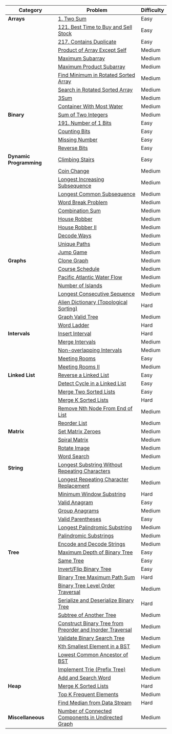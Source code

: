 | Category           | Problem | Difficulty |
|--------------------|---------|------------|
| **Arrays**          | [1. Two Sum](https://leetcode.com/problems/two-sum/) | Easy |
|                    | [121. Best Time to Buy and Sell Stock](https://leetcode.com/problems/best-time-to-buy-and-sell-stock/) | Easy |
|                    | [217. Contains Duplicate](https://leetcode.com/problems/contains-duplicate/) | Easy |
|                    | [Product of Array Except Self](https://leetcode.com/problems/product-of-array-except-self/) | Medium |
|                    | [Maximum Subarray](https://leetcode.com/problems/maximum-subarray/) | Medium |
|                    | [Maximum Product Subarray](https://leetcode.com/problems/maximum-product-subarray/) | Medium |
|                    | [Find Minimum in Rotated Sorted Array](https://leetcode.com/problems/find-minimum-in-rotated-sorted-array/) | Medium |
|                    | [Search in Rotated Sorted Array](https://leetcode.com/problems/search-in-rotated-sorted-array/) | Medium |
|                    | [3Sum](https://leetcode.com/problems/3sum/) | Medium |
|                    | [Container With Most Water](https://leetcode.com/problems/container-with-most-water/) | Medium |
| **Binary**          | [Sum of Two Integers](https://leetcode.com/problems/sum-of-two-integers/) | Medium |
|                    | [191. Number of 1 Bits](https://leetcode.com/problems/number-of-1-bits/) | Easy |
|                    | [Counting Bits](https://leetcode.com/problems/counting-bits/) | Easy |
|                    | [Missing Number](https://leetcode.com/problems/missing-number/) | Easy |
|                    | [Reverse Bits](https://leetcode.com/problems/reverse-bits/) | Easy |
| **Dynamic Programming** | [Climbing Stairs](https://leetcode.com/problems/climbing-stairs/) | Easy |
|                        | [Coin Change](https://leetcode.com/problems/coin-change/) | Medium |
|                        | [Longest Increasing Subsequence](https://leetcode.com/problems/longest-increasing-subsequence/) | Medium |
|                        | [Longest Common Subsequence](https://leetcode.com/problems/longest-common-subsequence/) | Medium |
|                        | [Word Break Problem](https://leetcode.com/problems/word-break/) | Medium |
|                        | [Combination Sum](https://leetcode.com/problems/combination-sum/) | Medium |
|                        | [House Robber](https://leetcode.com/problems/house-robber/) | Medium |
|                        | [House Robber II](https://leetcode.com/problems/house-robber-ii/) | Medium |
|                        | [Decode Ways](https://leetcode.com/problems/decode-ways/) | Medium |
|                        | [Unique Paths](https://leetcode.com/problems/unique-paths/) | Medium |
|                        | [Jump Game](https://leetcode.com/problems/jump-game/) | Medium |
| **Graphs**          | [Clone Graph](https://leetcode.com/problems/clone-graph/) | Medium |
|                    | [Course Schedule](https://leetcode.com/problems/course-schedule/) | Medium |
|                    | [Pacific Atlantic Water Flow](https://leetcode.com/problems/pacific-atlantic-water-flow/) | Medium |
|                    | [Number of Islands](https://leetcode.com/problems/number-of-islands/) | Medium |
|                    | [Longest Consecutive Sequence](https://leetcode.com/problems/longest-consecutive-sequence/) | Medium |
|                    | [Alien Dictionary (Topological Sorting)](https://leetcode.com/problems/alien-dictionary/) | Hard |
|                    | [Graph Valid Tree](https://leetcode.com/problems/graph-valid-tree/) | Medium |
|                    | [Word Ladder](https://leetcode.com/problems/word-ladder/) | Hard |
| **Intervals**       | [Insert Interval](https://leetcode.com/problems/insert-interval/) | Hard |
|                    | [Merge Intervals](https://leetcode.com/problems/merge-intervals/) | Medium |
|                    | [Non-overlapping Intervals](https://leetcode.com/problems/non-overlapping-intervals/) | Medium |
|                    | [Meeting Rooms](https://leetcode.com/problems/meeting-rooms/) | Easy |
|                    | [Meeting Rooms II](https://leetcode.com/problems/meeting-rooms-ii/) | Medium |
| **Linked List**     | [Reverse a Linked List](https://leetcode.com/problems/reverse-linked-list/) | Easy |
|                    | [Detect Cycle in a Linked List](https://leetcode.com/problems/linked-list-cycle/) | Easy |
|                    | [Merge Two Sorted Lists](https://leetcode.com/problems/merge-two-sorted-lists/) | Easy |
|                    | [Merge K Sorted Lists](https://leetcode.com/problems/merge-k-sorted-lists/) | Hard |
|                    | [Remove Nth Node From End of List](https://leetcode.com/problems/remove-nth-node-from-end-of-list/) | Medium |
|                    | [Reorder List](https://leetcode.com/problems/reorder-list/) | Medium |
| **Matrix**          | [Set Matrix Zeroes](https://leetcode.com/problems/set-matrix-zeroes/) | Medium |
|                    | [Spiral Matrix](https://leetcode.com/problems/spiral-matrix/) | Medium |
|                    | [Rotate Image](https://leetcode.com/problems/rotate-image/) | Medium |
|                    | [Word Search](https://leetcode.com/problems/word-search/) | Medium |
| **String**          | [Longest Substring Without Repeating Characters](https://leetcode.com/problems/longest-substring-without-repeating-characters/) | Medium |
|                    | [Longest Repeating Character Replacement](https://leetcode.com/problems/longest-repeating-character-replacement/) | Medium |
|                    | [Minimum Window Substring](https://leetcode.com/problems/minimum-window-substring/) | Hard |
|                    | [Valid Anagram](https://leetcode.com/problems/valid-anagram/) | Easy |
|                    | [Group Anagrams](https://leetcode.com/problems/group-anagrams/) | Medium |
|                    | [Valid Parentheses](https://leetcode.com/problems/valid-parentheses/) | Easy |
|                    | [Longest Palindromic Substring](https://leetcode.com/problems/longest-palindromic-substring/) | Medium |
|                    | [Palindromic Substrings](https://leetcode.com/problems/palindromic-substrings/) | Medium |
|                    | [Encode and Decode Strings](https://leetcode.com/problems/encode-and-decode-strings/) | Medium |
| **Tree**            | [Maximum Depth of Binary Tree](https://leetcode.com/problems/maximum-depth-of-binary-tree/) | Easy |
|                    | [Same Tree](https://leetcode.com/problems/same-tree/) | Easy |
|                    | [Invert/Flip Binary Tree](https://leetcode.com/problems/invert-binary-tree/) | Easy |
|                    | [Binary Tree Maximum Path Sum](https://leetcode.com/problems/binary-tree-maximum-path-sum/) | Hard |
|                    | [Binary Tree Level Order Traversal](https://leetcode.com/problems/binary-tree-level-order-traversal/) | Medium |
|                    | [Serialize and Deserialize Binary Tree](https://leetcode.com/problems/serialize-and-deserialize-binary-tree/) | Hard |
|                    | [Subtree of Another Tree](https://leetcode.com/problems/subtree-of-another-tree/) | Medium |
|                    | [Construct Binary Tree from Preorder and Inorder Traversal](https://leetcode.com/problems/construct-binary-tree-from-preorder-and-inorder-traversal/) | Medium |
|                    | [Validate Binary Search Tree](https://leetcode.com/problems/validate-binary-search-tree/) | Medium |
|                    | [Kth Smallest Element in a BST](https://leetcode.com/problems/kth-smallest-element-in-a-bst/) | Medium |
|                    | [Lowest Common Ancestor of BST](https://leetcode.com/problems/lowest-common-ancestor-of-a-binary-search-tree/) | Medium |
|                    | [Implement Trie (Prefix Tree)](https://leetcode.com/problems/implement-trie-prefix-tree/) | Medium |
|                    | [Add and Search Word](https://leetcode.com/problems/add-and-search-word-data-structure-design/) | Medium |
| **Heap**            | [Merge K Sorted Lists](https://leetcode.com/problems/merge-k-sorted-lists/) | Hard |
|                    | [Top K Frequent Elements](https://leetcode.com/problems/top-k-frequent-elements/) | Medium |
|                    | [Find Median from Data Stream](https://leetcode.com/problems/find-median-from-data-stream/) | Hard |
| **Miscellaneous**   | [Number of Connected Components in Undirected Graph](https://leetcode.com/problems/number-of-connected-components-in-an-undirected-graph/) | Medium |

